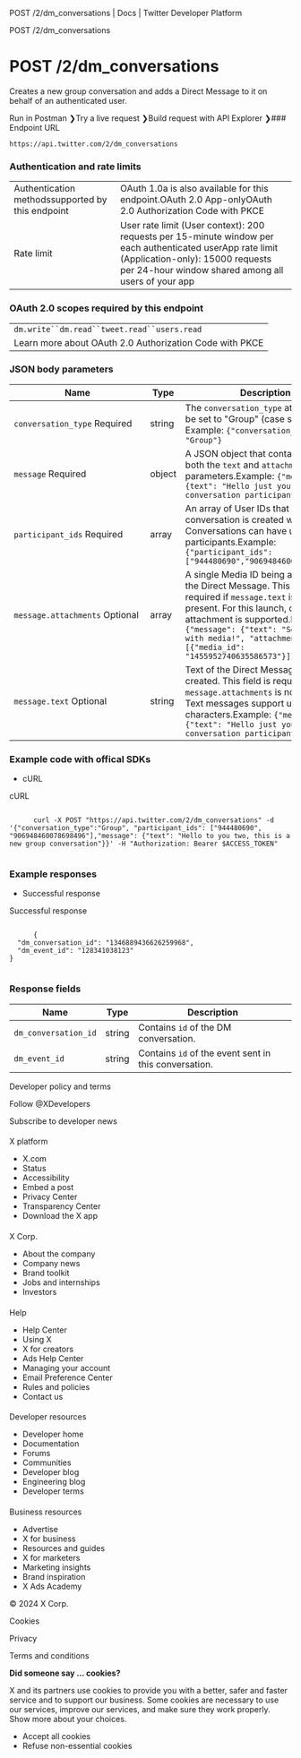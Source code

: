 



POST /2/dm\_conversations | Docs | Twitter Developer Platform 





































































































POST /2/dm\_conversations



 POST /2/dm\_conversations
=========================

Creates a new group conversation and adds a Direct Message to it on behalf of an authenticated user.

Run in Postman ❯Try a live request ❯Build request with API Explorer ❯### Endpoint URL

`https://api.twitter.com/2/dm_conversations`  
  
### Authentication and rate limits



|  |  |
| --- | --- |
| Authentication methodssupported by this endpoint | OAuth 1.0a is also available for this endpoint.OAuth 2.0 App-onlyOAuth 2.0 Authorization Code with PKCE |
| Rate limit | User rate limit (User context): 200 requests per 15-minute window per each authenticated userApp rate limit (Application-only): 15000 requests per 24-hour window shared among all users of your app |

### OAuth 2.0 scopes required by this endpoint



|  |
| --- |
| `dm.write``dm.read``tweet.read``users.read` |
| Learn more about OAuth 2.0 Authorization Code with PKCE |

### JSON body parameters



| Name | Type | Description |
| --- | --- | --- |
| `conversation_type` Required  | string | The `conversation_type` attribute must be set to "Group" (case sensitive). Example: `{"conversation_type": "Group"}` |
| `message` Required  | object | A JSON object that contains either or both the `text` and `attachments` parameters.Example: `{"message": {text": "Hello just you conversation participants!"}}` |
| `participant_ids` Required  | array | An array of User IDs that the conversation is created with. Conversations can have up to 50 participants.Example: `{"participant_ids": ["944480690","906948460078698496"]}` |
| `message.attachments` Optional  | array | A single Media ID being attached to the Direct Message. This field is required if `message.text` is not present. For this launch, only 1 attachment is supported.Example: `{"message": {"text": "Sending a DM with media!", "attachments": [{"media_id": "1455952740635586573"}]}` |
| `message.text` Optional  | string | Text of the Direct Message being created. This field is required if `message.attachments` is not present. Text messages support up to 10,000 characters.Example: `{"message": {"text": "Hello just you conversation participants!"}}` |

  
  
### Example code with offical SDKs








* cURL


















 cURL
 
















```

      curl -X POST "https://api.twitter.com/2/dm_conversations" -d '{"conversation_type":"Group", "participant_ids": ["944480690", "906948460078698496"],"message": {"text": "Hello to you two, this is a new group conversation"}}' -H "Authorization: Bearer $ACCESS_TOKEN"
    
```












### Example responses








* Successful response


















 Successful response
 
















```

      {
  "dm_conversation_id": "1346889436626259968",
  "dm_event_id": "128341038123"
}
    
```












### Response fields



| Name | Type | Description |
| --- | --- | --- |
| `dm_conversation_id` | string | Contains `id` of the DM conversation. |
| `dm_event_id` | string | Contains `id` of the event sent in this conversation. |



















Developer policy and terms


Follow @XDevelopers


Subscribe to developer news












#### 
 X platform


* X.com
* Status
* Accessibility
* Embed a post
* Privacy Center
* Transparency Center
* Download the X app




#### 
 X Corp.


* About the company
* Company news
* Brand toolkit
* Jobs and internships
* Investors




#### 
 Help


* Help Center
* Using X
* X for creators
* Ads Help Center
* Managing your account
* Email Preference Center
* Rules and policies
* Contact us




#### 
 Developer resources


* Developer home
* Documentation
* Forums
* Communities
* Developer blog
* Engineering blog
* Developer terms




#### 
 Business resources


* Advertise
* X for business
* Resources and guides
* X for marketers
* Marketing insights
* Brand inspiration
* X Ads Academy









 © 2024 X Corp.
 


Cookies


Privacy


Terms and conditions






















**Did someone say … cookies?**  
  


 X and its partners use cookies to provide you with a better, safer and
 faster service and to support our business. Some cookies are necessary to use
 our services, improve our services, and make sure they work properly.
 Show more about your choices.


 




* Accept all cookies
* Refuse non-essential cookies















